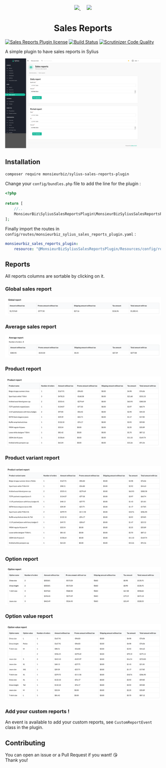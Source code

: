 <p align="center">
    <a href="https://monsieurbiz.com" target="_blank">
        <img src="https://monsieurbiz.com/logo.png" width="250px" />
    </a>
    &nbsp;&nbsp;&nbsp;&nbsp;
    <a href="https://sylius.com" target="_blank">
        <img src="https://demo.sylius.com/assets/shop/img/logo.png" width="200px" />
    </a>
</p>

<h1 align="center">Sales Reports</h1>

[![Sales Reports Plugin license](https://img.shields.io/github/license/monsieurbiz/SyliusSalesReportsPlugin)](https://github.com/monsieurbiz/SyliusSalesReportsPlugin/blob/master/LICENSE.txt)
[![Build Status](https://travis-ci.com/monsieurbiz/SyliusSalesReportsPlugin.svg?branch=master)](https://travis-ci.com/monsieurbiz/SyliusSalesReportsPlugin)
[![Scrutinizer Code Quality](https://scrutinizer-ci.com/g/monsieurbiz/SyliusSalesReportsPlugin/badges/quality-score.png?b=master)](https://scrutinizer-ci.com/g/monsieurbiz/SyliusSalesReportsPlugin/?branch=master)

A simple plugin to have sales reports in Sylius

![Reports form](screenshots/reports_form.png)

## Installation

```bash
composer require monsieurbiz/sylius-sales-reports-plugin
```

Change your `config/bundles.php` file to add the line for the plugin : 

```php
<?php

return [
    //..
    MonsieurBiz\SyliusSalesReportsPlugin\MonsieurBizSyliusSalesReportsPlugin::class => ['all' => true],
];
```

Finally import the routes in `config/routes/monsieurbiz_sylius_sales_reports_plugin.yaml` : 

```yaml
monsieurbiz_sales_reports_plugin:
    resource: "@MonsieurBizSyliusSalesReportsPlugin/Resources/config/routing.yaml"
```

## Reports

All reports columns are sortable by clicking on it.

### Global sales report

![Global sales report](screenshots/global.png)

### Average sales report

![Average sales report](screenshots/average.png)

### Product report

![Product report](screenshots/product.png)

### Product variant report

![Product variant report](screenshots/product_variant.png)

### Option report

![Option report](screenshots/option.png)

### Option value report

![Option value report](screenshots/option_value.png)

### Add your custom reports !

An event is available to add your custom reports, see `CustomReportEvent` class in the plugin.

## Contributing

You can open an issue or a Pull Request if you want! 😘  
Thank you!
